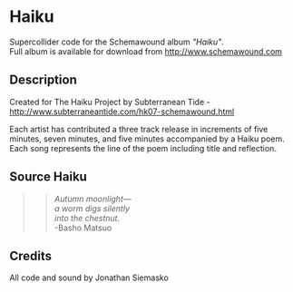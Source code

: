 # Haiku
Supercollider code for the Schemawound album *"Haiku"*.  
Full album is available for download from http://www.schemawound.com

## Description 
Created for The Haiku Project by Subterranean Tide - http://www.subterraneantide.com/hk07-schemawound.html

Each artist has contributed a three track release in increments of five minutes, seven minutes, and five minutes accompanied by a Haiku poem.  Each song represents the line of the poem including title and reflection.

## Source Haiku

>>*Autumn moonlight—*<br/>
>>*a worm digs silently*</br>
>>*into the chestnut.*<br/>
>>  -Basho Matsuo

## Credits
All code and sound by Jonathan Siemasko